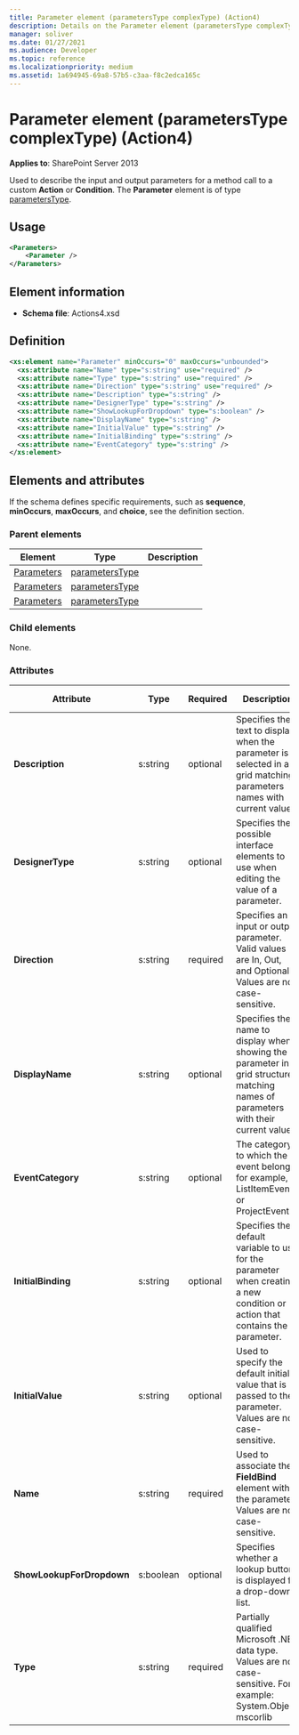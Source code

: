 ```yaml
---
title: Parameter element (parametersType complexType) (Action4)
description: Details on the Parameter element (parametersType complexType) (Action4)
manager: soliver
ms.date: 01/27/2021
ms.audience: Developer
ms.topic: reference
ms.localizationpriority: medium
ms.assetid: 1a694945-69a8-57b5-c3aa-f8c2edca165c
---
```


# Parameter element (parametersType complexType) (Action4)

**Applies to**: SharePoint Server 2013

Used to describe the input and output parameters for a method call to a custom **Action** or **Condition**. The **Parameter** element is of type [parametersType](parameterstype-complextype-action4.md).

## Usage

```XML
<Parameters>
    <Parameter />
</Parameters>
```

## Element information

- **Schema file**: Actions4.xsd

## Definition

```XML
<xs:element name="Parameter" minOccurs="0" maxOccurs="unbounded">
  <xs:attribute name="Name" type="s:string" use="required" />
  <xs:attribute name="Type" type="s:string" use="required" />
  <xs:attribute name="Direction" type="s:string" use="required" />
  <xs:attribute name="Description" type="s:string" />
  <xs:attribute name="DesignerType" type="s:string" />
  <xs:attribute name="ShowLookupForDropdown" type="s:boolean" />
  <xs:attribute name="DisplayName" type="s:string" />
  <xs:attribute name="InitialValue" type="s:string" />
  <xs:attribute name="InitialBinding" type="s:string" />
  <xs:attribute name="EventCategory" type="s:string" />
</xs:element>
```

## Elements and attributes

If the schema defines specific requirements, such as **sequence**, **minOccurs**, **maxOccurs**, and **choice**, see the definition section.

### Parent elements

|                                              Element                                              |                          Type                           | Description |
| ------------------------------------------------------------------------------------------------- | ------------------------------------------------------- | ----------- |
| [Parameters](parameters-element-flow-elementflows-elementworkflowinfo-elementaction4.md)          | [parametersType](parameterstype-complextype-action4.md) |             |
| [Parameters](parameters-element-action-elementactions-elementworkflowinfo-elementaction4.md)      | [parametersType](parameterstype-complextype-action4.md) |             |
| [Parameters](parameters-element-condition-elementconditions-elementworkflowinfo-elementaction.md) | [parametersType](parameterstype-complextype-action4.md) |             |

### Child elements

None.

### Attributes

|         Attribute         |   Type    | Required |                                                             Description                                                              |        Possible values        |
| ------------------------- | --------- | -------- | ------------------------------------------------------------------------------------------------------------------------------------ | ----------------------------- |
| **Description**           | s:string  | optional | Specifies the text to display when the parameter is selected in a grid matching parameters names with current values.                | Values of the s:string type.  |
| **DesignerType**          | s:string  | optional | Specifies the possible interface elements to use when editing the value of a parameter.                                              | Values of the s:string type.  |
| **Direction**             | s:string  | required | Specifies an input or output parameter. Valid values are In, Out, and Optional. Values are not case-sensitive.                       | Values of the s:string type.  |
| **DisplayName**           | s:string  | optional | Specifies the name to display when showing the parameter in a grid structure matching names of parameters with their current values. | Values of the s:string type.  |
| **EventCategory**         | s:string  | optional | The category to which the event belongs; for example, ListItemEvent or ProjectEvent.                                                 | Values of the s:string type.  |
| **InitialBinding**        | s:string  | optional | Specifies the default variable to use for the parameter when creating a new condition or action that contains the parameter.         | Values of the s:string type.  |
| **InitialValue**          | s:string  | optional | Used to specify the default initial value that is passed to the parameter. Values are not case-sensitive.                            | Values of the s:string type.  |
| **Name**                  | s:string  | required | Used to associate the **FieldBind** element with the parameter. Values are not case-sensitive.                                       | Values of the s:string type.  |
| **ShowLookupForDropdown** | s:boolean | optional | Specifies whether a lookup button is displayed for a drop-down list.                                                                 | Values of the s:boolean type. |
| **Type**                  | s:string  | required | Partially qualified Microsoft .NET data type. Values are not case-sensitive. For example: System.Object, mscorlib                    | Values of the s:string type.  |
